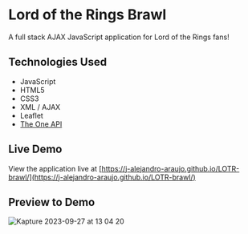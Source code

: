 # Lord of the Rings Brawl

A full stack AJAX JavaScript application for Lord of the Rings fans!

## Technologies Used

- JavaScript
- HTML5
- CSS3
- XML / AJAX
- Leaflet
- [The One API](https://the-one-api.dev/)

## Live Demo

View the application live at [https://j-alejandro-araujo.github.io/LOTR-brawl/](https://j-alejandro-araujo.github.io/LOTR-brawl/)

## Preview to Demo

![Kapture 2023-09-27 at 13 04 20](https://github.com/j-alejandro-araujo/LOTR-brawl/assets/91649194/24a9503f-67fb-49bc-b25e-2a3d0ac48bad)
